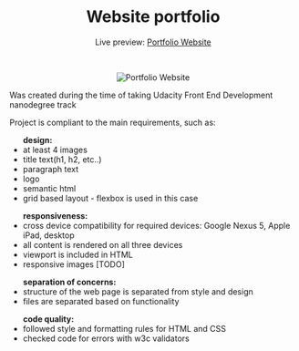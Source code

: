 <h1 align="center">Website portfolio</h1>
<p align="center">Live preview: <a href="https://akaomy.github.io/">Portfolio Website</a></p><br>
<p align="center">
<img src="https://user-images.githubusercontent.com/6992753/57828369-24d4c380-7760-11e9-8d4f-a11a30cbcf9c.png" alt="Portfolio Website">
</p>
<p>Was created during the time of taking Udacity Front End Development nanodegree
track</p>

<p>Project is compliant to the main requirements, such as:</p>

<ul><strong>design:</strong>
  <li>at least 4 images</li>
  <li>title text(h1, h2, etc..)</li>
  <li>paragraph text</li>
  <li>logo</li>
  <li>semantic html</li>
  <li>grid based layout - flexbox is used in this case</li>
</ul>

<ul><strong>responsiveness:</strong>
  <li>cross device compatibility for required devices: Google Nexus 5, Apple iPad,
  desktop</li>
  <li>all content is rendered on all three devices</li>
  <li>viewport is included in HTML</li>
  <li>responsive images [TODO]</li>
</ul>

<ul><strong>separation of concerns:</strong>
  <li>structure of the web page is separated from style and design</li>
  <li>files are separated based on functionality</li>
</ul>

<ul><strong>code quality:</strong>
  <li>followed style and formatting rules for HTML and CSS</li>
  <li>checked code for errors with w3c validators</li>
</ul>

